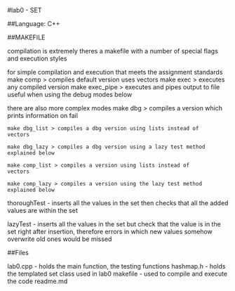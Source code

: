
#lab0 - SET

##Language: C++

##MAKEFILE

compilation is extremely theres a makefile with a number of
special flags and execution styles

for simple compilation and execution that meets the assignment
standards 
	make comp > compiles default version uses vectors
	make exec > executes any compiled version
	make exec_pipe > executes and pipes output to file useful when 					 using the debug modes below 

there are also more complex modes 
	make dbg > compiles a version which prints information on fail

	make dbg_list > compiles a dbg version using lists instead of 					vectors
	
	make dbg_lazy > compiles a dbg version using a lazy test method 				explained below

	make comp_list > compiles a version using lists instead of 						 vectors
	
	make comp_lazy > compiles a version using the lazy test method 					 explained below

thoroughTest - inserts all the values in the set then checks that all the added values are within the set

lazyTest - inserts all the values in the set but check that the value
is in the set right after insertion, therefore errors in which new values somehow overwrite old ones would be missed 

##Files

lab0.cpp - holds the main function, the testing functions
hashmap.h - holds the templated set class used in lab0
makefile - used to compile and execute the code
readme.md